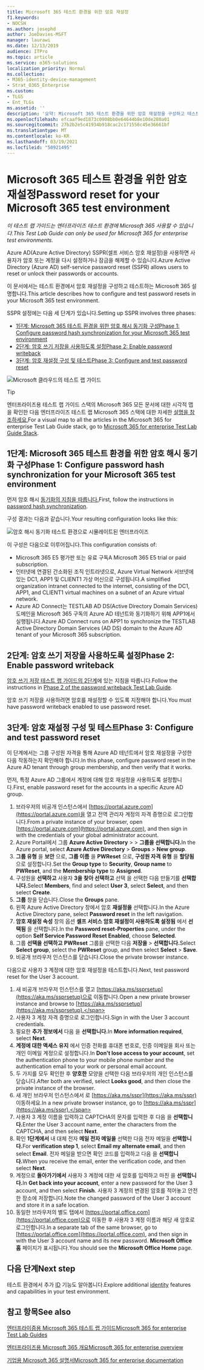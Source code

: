 ```yaml
---
title: Microsoft 365 테스트 환경을 위한 암호 재설정
f1.keywords:
- NOCSH
ms.author: josephd
author: JoeDavies-MSFT
manager: laurawi
ms.date: 12/13/2019
audience: ITPro
ms.topic: article
ms.service: o365-solutions
localization_priority: Normal
ms.collection:
- M365-identity-device-management
- Strat_O365_Enterprise
ms.custom:
- TLGS
- Ent_TLGs
ms.assetid: ''
description: '요약: Microsoft 365 테스트 환경을 위한 암호 재설정을 구성하고 테스트합니다.'
ms.openlocfilehash: efcaaf9ed1873c0908bb0e64644b8e10de280a01
ms.sourcegitcommit: 27b2b2e5c41934b918cac2c171556c45e36661bf
ms.translationtype: MT
ms.contentlocale: ko-KR
ms.lasthandoff: 03/19/2021
ms.locfileid: "50921495"
---
```

# <a name="password-reset-for-your-microsoft-365-test-environment"></a><span data-ttu-id="9ee26-103">Microsoft 365 테스트 환경을 위한 암호 재설정</span><span class="sxs-lookup"><span data-stu-id="9ee26-103">Password reset for your Microsoft 365 test environment</span></span>

<span data-ttu-id="9ee26-104">*이 테스트 랩 가이드는 엔터프라이즈 테스트 환경에 Microsoft 365 사용할 수 있습니다.*</span><span class="sxs-lookup"><span data-stu-id="9ee26-104">*This Test Lab Guide can only be used for Microsoft 365 for enterprise test environments.*</span></span>

<span data-ttu-id="9ee26-105">Azure AD(Azure Active Directory) SSPR(셀프 서비스 암호 재설정)을 사용하면 사용자가 암호 또는 계정을 다시 설정하거나 잠금을 해제할 수 있습니다.</span><span class="sxs-lookup"><span data-stu-id="9ee26-105">Azure Active Directory (Azure AD) self-service password reset (SSPR) allows users to reset or unlock their passwords or accounts.</span></span>

<span data-ttu-id="9ee26-106">이 문서에서는 테스트 환경에서 암호 재설정을 구성하고 테스트하는 Microsoft 365 설명합니다.</span><span class="sxs-lookup"><span data-stu-id="9ee26-106">This article describes how to configure and test password resets in your Microsoft 365 test environment.</span></span>

<span data-ttu-id="9ee26-107">SSPR 설정에는 다음 세 단계가 있습니다.</span><span class="sxs-lookup"><span data-stu-id="9ee26-107">Setting up SSPR involves three phases:</span></span>
- [<span data-ttu-id="9ee26-108">1단계: Microsoft 365 테스트 환경을 위한 암호 해시 동기화 구성</span><span class="sxs-lookup"><span data-stu-id="9ee26-108">Phase 1: Configure password hash synchronization for your Microsoft 365 test environment</span></span>](#phase-1-configure-password-hash-synchronization-for-your-microsoft-365-test-environment)
- [<span data-ttu-id="9ee26-109">2단계: 암호 쓰기 저장을 사용하도록 설정</span><span class="sxs-lookup"><span data-stu-id="9ee26-109">Phase 2: Enable password writeback</span></span>](#phase-2-enable-password-writeback)
- [<span data-ttu-id="9ee26-110">3단계: 암호 재설정 구성 및 테스트</span><span class="sxs-lookup"><span data-stu-id="9ee26-110">Phase 3: Configure and test password reset</span></span>](#phase-3-configure-and-test-password-reset)
    
![Microsoft 클라우드의 테스트 랩 가이드](../media/m365-enterprise-test-lab-guides/cloud-tlg-icon.png) 
    
> [!TIP]
> <span data-ttu-id="9ee26-112">엔터프라이즈용 테스트 랩 가이드 스택의 Microsoft 365 모든 문서에 대한 시각적 맵을 확인한 다음 엔터프라이즈 테스트 랩 Microsoft 365 스택에 대한 자세한 [설명을 참조하세요.](../downloads/Microsoft365EnterpriseTLGStack.pdf)</span><span class="sxs-lookup"><span data-stu-id="9ee26-112">For a visual map to all the articles in the Microsoft 365 for enterprise Test Lab Guide stack, go to [Microsoft 365 for enterprise Test Lab Guide Stack](../downloads/Microsoft365EnterpriseTLGStack.pdf).</span></span>

## <a name="phase-1-configure-password-hash-synchronization-for-your-microsoft-365-test-environment"></a><span data-ttu-id="9ee26-113">1단계: Microsoft 365 테스트 환경을 위한 암호 해시 동기화 구성</span><span class="sxs-lookup"><span data-stu-id="9ee26-113">Phase 1: Configure password hash synchronization for your Microsoft 365 test environment</span></span>

<span data-ttu-id="9ee26-114">먼저 암호 해시 [동기화의 지침을 따릅니다.](password-hash-sync-m365-ent-test-environment.md)</span><span class="sxs-lookup"><span data-stu-id="9ee26-114">First, follow the instructions in [password hash synchronization](password-hash-sync-m365-ent-test-environment.md).</span></span> 

<span data-ttu-id="9ee26-115">구성 결과는 다음과 같습니다.</span><span class="sxs-lookup"><span data-stu-id="9ee26-115">Your resulting configuration looks like this:</span></span>
  
![암호 해시 동기화 테스트 환경으로 시뮬레이트된 엔터프라이즈](../media/pass-through-auth-m365-ent-test-environment/Phase1.png)
  
<span data-ttu-id="9ee26-117">이 구성은 다음으로 이루어집니다.</span><span class="sxs-lookup"><span data-stu-id="9ee26-117">This configuration consists of:</span></span>
  
- <span data-ttu-id="9ee26-118">Microsoft 365 E5 평가판 또는 유료 구독</span><span class="sxs-lookup"><span data-stu-id="9ee26-118">A Microsoft 365 E5 trial or paid subscription.</span></span>
- <span data-ttu-id="9ee26-119">인터넷에 연결된 간소화된 조직 인트라넷으로, Azure Virtual Network 서브넷에 있는 DC1, APP1 및 CLIENT1 가상 머신으로 구성됩니다.</span><span class="sxs-lookup"><span data-stu-id="9ee26-119">A simplified organization intranet connected to the internet, consisting of the DC1, APP1, and CLIENT1 virtual machines on a subnet of an Azure virtual network.</span></span>
- <span data-ttu-id="9ee26-120">Azure AD Connect는 TESTLAB AD DS(Active Directory Domain Services) 도메인을 Microsoft 365 구독의 Azure AD 테넌트와 동기화하기 위해 APP1에서 실행됩니다.</span><span class="sxs-lookup"><span data-stu-id="9ee26-120">Azure AD Connect runs on APP1 to synchronize the TESTLAB Active Directory Domain Services (AD DS) domain to the Azure AD tenant of your Microsoft 365 subscription.</span></span>

## <a name="phase-2-enable-password-writeback"></a><span data-ttu-id="9ee26-121">2단계: 암호 쓰기 저장을 사용하도록 설정</span><span class="sxs-lookup"><span data-stu-id="9ee26-121">Phase 2: Enable password writeback</span></span>

<span data-ttu-id="9ee26-122">[암호 쓰기 저장 테스트 랩 가이드의 2단계](password-writeback-m365-ent-test-environment.md#phase-2-enable-password-writeback-for-the-testlab-ad-ds-domain)에 있는 지침을 따릅니다.</span><span class="sxs-lookup"><span data-stu-id="9ee26-122">Follow the instructions in [Phase 2 of the password writeback Test Lab Guide](password-writeback-m365-ent-test-environment.md#phase-2-enable-password-writeback-for-the-testlab-ad-ds-domain).</span></span>

<span data-ttu-id="9ee26-123">암호 쓰기 저장을 사용하려면 암호를 재설정할 수 있도록 지정해야 합니다.</span><span class="sxs-lookup"><span data-stu-id="9ee26-123">You must have password writeback enabled to use password reset.</span></span>
  
## <a name="phase-3-configure-and-test-password-reset"></a><span data-ttu-id="9ee26-124">3단계: 암호 재설정 구성 및 테스트</span><span class="sxs-lookup"><span data-stu-id="9ee26-124">Phase 3: Configure and test password reset</span></span>

<span data-ttu-id="9ee26-125">이 단계에서는 그룹 구성원 자격을 통해 Azure AD 테넌트에서 암호 재설정을 구성한 다음 작동하는지 확인해야 합니다.</span><span class="sxs-lookup"><span data-stu-id="9ee26-125">In this phase, configure password reset in the Azure AD tenant through group membership, and then verify that it works.</span></span>

<span data-ttu-id="9ee26-126">먼저, 특정 Azure AD 그룹에서 계정에 대해 암호 재설정을 사용하도록 설정합니다.</span><span class="sxs-lookup"><span data-stu-id="9ee26-126">First, enable password reset for the accounts in a specific Azure AD group.</span></span>

1. <span data-ttu-id="9ee26-127">브라우저의 비공개 인스턴스에서 [https://portal.azure.com](https://portal.azure.com)을 열고 전역 관리자 계정의 자격 증명으로 로그인합니다.</span><span class="sxs-lookup"><span data-stu-id="9ee26-127">From a private instance of your browser, open [https://portal.azure.com](https://portal.azure.com), and then sign in with the credentials of your global administrator account.</span></span>
2. <span data-ttu-id="9ee26-128">Azure Portal에서 그룹 **Azure Active Directory**  >    >  **그룹을 선택합니다.**</span><span class="sxs-lookup"><span data-stu-id="9ee26-128">In the Azure portal, select **Azure Active Directory** > **Groups** > **New group**.</span></span>
3. <span data-ttu-id="9ee26-129">**그룹 유형** 을 **보안** 으로, **그룹 이름** 을 **PWReset** 으로, **구성원 자격 유형** 을 **할당됨** 으로 설정합니다.</span><span class="sxs-lookup"><span data-stu-id="9ee26-129">Set the **Group type** to **Security**, **Group name** to **PWReset**, and the **Membership type** to **Assigned**.</span></span>
4. <span data-ttu-id="9ee26-130">구성원을 **선택하고** 사용자 **3을 찾아 선택하고** 선택 을 선택한 다음 만들기를  **선택합니다.**</span><span class="sxs-lookup"><span data-stu-id="9ee26-130">Select **Members**, find and select **User 3**, select **Select**, and then select **Create**.</span></span>
5. <span data-ttu-id="9ee26-131">**그룹** 창을 닫습니다.</span><span class="sxs-lookup"><span data-stu-id="9ee26-131">Close the **Groups** pane.</span></span>
6. <span data-ttu-id="9ee26-132">왼쪽 Azure Active Directory 창에서 암호 **재설정을** 선택합니다.</span><span class="sxs-lookup"><span data-stu-id="9ee26-132">In the Azure Active Directory pane, select **Password reset** in the left navigation.</span></span>
7. <span data-ttu-id="9ee26-133">**암호 재설정 속성** 창의 옵션 **셀프 서비스 암호 재설정이 사용하도록 설정됨** 에서 **선택됨** 을 선택합니다.</span><span class="sxs-lookup"><span data-stu-id="9ee26-133">In the **Password reset-Properties** pane, under the option **Self Service Password Reset Enabled**, choose **Selected**.</span></span>
8. <span data-ttu-id="9ee26-134">그룹 **선택을 선택하고** **PWReset** 그룹을 선택한 다음 **저장을**  >  **선택합니다.**</span><span class="sxs-lookup"><span data-stu-id="9ee26-134">Select **Select group**, select the **PWReset** group, and then select **Select** > **Save**.</span></span>
9. <span data-ttu-id="9ee26-135">비공개 브라우저 인스턴스를 닫습니다.</span><span class="sxs-lookup"><span data-stu-id="9ee26-135">Close the private browser instance.</span></span>

<span data-ttu-id="9ee26-136">다음으로 사용자 3 계정에 대한 암호 재설정을 테스트합니다.</span><span class="sxs-lookup"><span data-stu-id="9ee26-136">Next, test password reset for the User 3 account.</span></span>

1. <span data-ttu-id="9ee26-137">새 비공개 브라우저 인스턴스를 열고 [https://aka.ms/ssprsetup](https://aka.ms/ssprsetup)으로 이동합니다.</span><span class="sxs-lookup"><span data-stu-id="9ee26-137">Open a new private browser instance and browse to [https://aka.ms/ssprsetup](https://aka.ms/ssprsetup).</span></span>
1. <span data-ttu-id="9ee26-138">사용자 3 계정 자격 증명으로 로그인합니다.</span><span class="sxs-lookup"><span data-stu-id="9ee26-138">Sign in with the User 3 account credentials.</span></span>
1. <span data-ttu-id="9ee26-139">필요한 **추가 정보에서** 다음 을 **선택합니다.**</span><span class="sxs-lookup"><span data-stu-id="9ee26-139">In **More information required**, select **Next**.</span></span> 
1. <span data-ttu-id="9ee26-140">**계정에 대한 액세스 유지** 에서 인증 전화를 휴대폰 번호로, 인증 이메일을 회사 또는 개인 이메일 계정으로 설정합니다.</span><span class="sxs-lookup"><span data-stu-id="9ee26-140">In **Don't lose access to your account**, set the authentication phone to your mobile phone number and the authentication email to your work or personal email account.</span></span>
1. <span data-ttu-id="9ee26-141">두 가지를 모두 확인한 후 **양호한** 모양을 선택한 다음 브라우저의 개인 인스턴스를 닫습니다.</span><span class="sxs-lookup"><span data-stu-id="9ee26-141">After both are verified, select **Looks good**, and then close the private instance of the browser.</span></span>
1. <span data-ttu-id="9ee26-142">새 개인 브라우저 인스턴스에서 로 [https://aka.ms/sspr](https://aka.ms/sspr) 이동하세요.</span><span class="sxs-lookup"><span data-stu-id="9ee26-142">In a new private browser instance, go to [https://aka.ms/sspr](https://aka.ms/sspr).</span></span>
1. <span data-ttu-id="9ee26-143">사용자 3 계정 이름을 입력하고 CAPTCHA의 문자를 입력한 후 다음 을 **선택합니다.**</span><span class="sxs-lookup"><span data-stu-id="9ee26-143">Enter the User 3 account name, enter the characters from the CAPTCHA, and then select **Next**.</span></span>
1. <span data-ttu-id="9ee26-144">확인 **1단계에서** 내 대체 전자 **메일 전자 메일을** 선택한 다음 전자 메일을 **선택합니다.**</span><span class="sxs-lookup"><span data-stu-id="9ee26-144">For **verification step 1**, select **Email my alternate email**, and then select **Email**.</span></span> <span data-ttu-id="9ee26-145">전자 메일을 받으면 확인 코드를 입력하고 다음 을 **선택합니다.**</span><span class="sxs-lookup"><span data-stu-id="9ee26-145">When you receive the email, enter the verification code, and then select **Next**.</span></span>
1. <span data-ttu-id="9ee26-146">계정으로 **돌아가기에서** 사용자 3 계정에 대한 새 암호를 입력하고 마친 을 **선택합니다.**</span><span class="sxs-lookup"><span data-stu-id="9ee26-146">In **Get back into your account**, enter a new password for the User 3 account, and then select **Finish**.</span></span> <span data-ttu-id="9ee26-147">사용자 3 계정의 변경된 암호를 적어놓고 안전한 장소에 저장합니다.</span><span class="sxs-lookup"><span data-stu-id="9ee26-147">Note the changed password of the User 3 account and store it in a safe location.</span></span>
1. <span data-ttu-id="9ee26-148">동일한 브라우저의 별도 탭에서 [https://portal.office.com](https://portal.office.com)으로 이동한 후 사용자 3 계정 이름과 해당 새 암호로 로그인합니다.</span><span class="sxs-lookup"><span data-stu-id="9ee26-148">In a separate tab of the same browser, go to [https://portal.office.com](https://portal.office.com), and then sign in with the User 3 account name and its new password.</span></span> <span data-ttu-id="9ee26-149">**Microsoft Office 홈** 페이지가 표시됩니다.</span><span class="sxs-lookup"><span data-stu-id="9ee26-149">You should see the **Microsoft Office Home** page.</span></span>

## <a name="next-step"></a><span data-ttu-id="9ee26-150">다음 단계</span><span class="sxs-lookup"><span data-stu-id="9ee26-150">Next step</span></span>

<span data-ttu-id="9ee26-151">테스트 환경에서 추가 [ID](m365-enterprise-test-lab-guides.md#identity) 기능도 알아봅니다.</span><span class="sxs-lookup"><span data-stu-id="9ee26-151">Explore additional [identity](m365-enterprise-test-lab-guides.md#identity) features and capabilities in your test environment.</span></span>

## <a name="see-also"></a><span data-ttu-id="9ee26-152">참고 항목</span><span class="sxs-lookup"><span data-stu-id="9ee26-152">See also</span></span>

[<span data-ttu-id="9ee26-153">엔터프라이증용 Microsoft 365 테스트 랩 가이드</span><span class="sxs-lookup"><span data-stu-id="9ee26-153">Microsoft 365 for enterprise Test Lab Guides</span></span>](m365-enterprise-test-lab-guides.md)

[<span data-ttu-id="9ee26-154">엔터프라이즈용 Microsoft 365 개요</span><span class="sxs-lookup"><span data-stu-id="9ee26-154">Microsoft 365 for enterprise overview</span></span>](microsoft-365-overview.md)

[<span data-ttu-id="9ee26-155">기업용 Microsoft 365 설명서</span><span class="sxs-lookup"><span data-stu-id="9ee26-155">Microsoft 365 for enterprise documentation</span></span>](/microsoft-365-enterprise/)